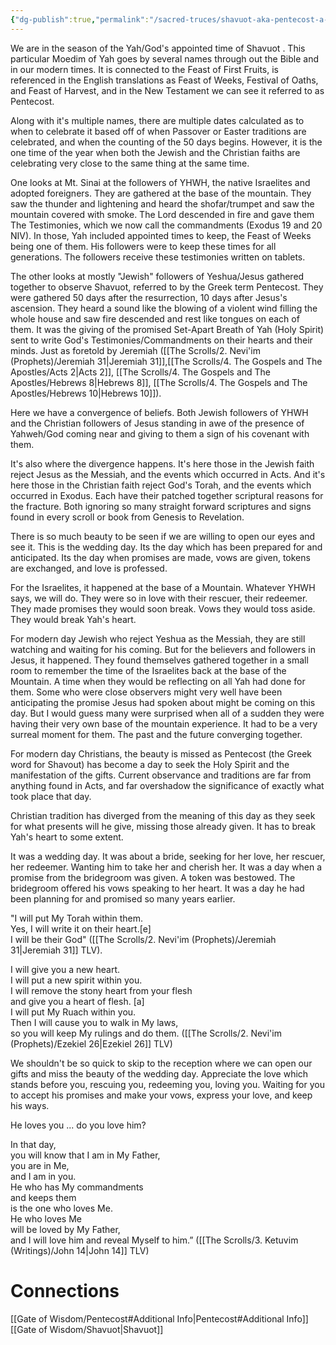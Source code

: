 ```yaml
---
{"dg-publish":true,"permalink":"/sacred-truces/shavuot-aka-pentecost-a-divergence-of-jewish-and-christian-faiths/","tags":["#Shavuot","#Pentecost","#SacredTruces","#Torah","#HolySpirt","#Ruach","#Exodus19","#Exodus20","#Acts2","#Jeremiah31","#Hebrews8","#Hebrews10","#Ezekiel36","#John14","#JesusFollowers","#JewishTradition","#ChristianTradition","#Law","#NewCovenant","#Wordpress"]}
---
```



We are in the season of the Yah/God's appointed time of Shavuot . This particular Moedim of Yah goes by several names through out the Bible and in our modern times. It is connected to the Feast of First Fruits, is referenced in the English translations as Feast of Weeks, Festival of Oaths, and Feast of Harvest, and in the New Testament we can see it referred to as Pentecost.

Along with it's multiple names, there are multiple dates calculated as to when to celebrate it based off of when Passover or Easter traditions are celebrated, and when the counting of the 50 days begins. However, it is the one time of the year when both the Jewish and the Christian faiths are celebrating very close to the same thing at the same time.

One looks at Mt. Sinai at the followers of YHWH, the native Israelites and adopted foreigners. They are gathered at the base of the mountain. They saw the thunder and lightening and heard the shofar/trumpet and saw the mountain covered with smoke. The Lord descended in fire and gave them The Testimonies, which we now call the commandments (Exodus 19 and 20 NIV). In those, Yah included appointed times to keep, the Feast of Weeks being one of them. His followers were to keep these times for all generations. The followers receive these testimonies written on tablets.

The other looks at mostly "Jewish" followers of Yeshua/Jesus gathered together to observe Shavuot, referred to by the Greek term Pentecost. They were gathered 50 days after the resurrection, 10 days after Jesus's ascension. They heard a sound like the blowing of a violent wind filling the whole house and saw fire descended and rest like tongues on each of them. It was the giving of the promised Set-Apart Breath of Yah (Holy Spirit) sent to write God's Testimonies/Commandments on their hearts and their minds. Just as foretold by Jeremiah ([[The Scrolls/2. Nevi'im (Prophets)/Jeremiah 31\|Jeremiah 31]],[[The Scrolls/4. The Gospels and The Apostles/Acts 2\|Acts 2]], [[The Scrolls/4. The Gospels and The Apostles/Hebrews 8\|Hebrews 8]], [[The Scrolls/4. The Gospels and The Apostles/Hebrews 10\|Hebrews 10]]).

Here we have a convergence of beliefs. Both Jewish followers of YHWH and the Christian followers of Jesus standing in awe of the presence of Yahweh/God coming near and giving to them a sign of his covenant with them. 

It's also where the divergence happens. It's here those in the Jewish faith reject Jesus as the Messiah, and the events which occurred in Acts. And it's here those in the Christian faith reject God's Torah, and the events which occurred in Exodus. Each have their patched together scriptural reasons for the fracture. Both ignoring so many straight forward scriptures and signs found in every scroll or book from Genesis to Revelation.

There is so much beauty to be seen if we are willing to open our eyes and see it. This is the wedding day. Its the day which has been prepared for and anticipated. Its the day when promises are made, vows are given, tokens are exchanged, and love is professed.

For the Israelites, it happened at the base of a Mountain. Whatever YHWH says, we will do. They were so in love with their rescuer, their redeemer. They made promises they would soon break. Vows they would toss aside. They would break Yah's heart.

For modern day Jewish who reject Yeshua as the Messiah, they are still watching and waiting for his coming. But for the believers and followers in Jesus, it happened. They found themselves gathered together in a small room to remember the time of the Israelites back at the base of the Mountain. A time when they would be reflecting on all Yah had done for them. Some who were close observers might very well have been anticipating the promise Jesus had spoken about might be coming on this day. But I would guess many were surprised when all of a sudden they were having their very own base of the mountain experience. It had to be a very surreal moment for them. The past and the future converging together.

For modern day Christians, the beauty is missed as Pentecost (the Greek word for Shavout) has become a day to seek the Holy Spirit and the manifestation of the gifts. Current observance and traditions are far from anything found in Acts, and far overshadow the significance of exactly what took place that day.

Christian tradition has diverged from the meaning of this day as they seek for what presents will he give, missing those already given. It has to break Yah's heart to some extent.

It was a wedding day. It was about a bride, seeking for her love, her rescuer, her redeemer. Wanting him to take her and cherish her. It was a day when a promise from the bridegroom was given. A token was bestowed. The bridegroom offered his vows speaking to her heart. It was a day he had been planning for and promised so many years earlier.

"I will put My Torah within them.  
Yes, I will write it on their heart.[e]  
I will be their God" ([[The Scrolls/2. Nevi'im (Prophets)/Jeremiah 31\|Jeremiah 31]] TLV).

I will give you a new heart.  
I will put a new spirit within you.  
I will remove the stony heart from your flesh  
and give you a heart of flesh. [a]  
I will put My Ruach within you.  
Then I will cause you to walk in My laws,  
so you will keep My rulings and do them. ([[The Scrolls/2. Nevi'im (Prophets)/Ezekiel 26\|Ezekiel 26]] TLV)

We shouldn't be so quick to skip to the reception where we can open our gifts and miss the beauty of the wedding day. Appreciate the love which stands before you, rescuing you, redeeming you, loving you. Waiting for you to accept his promises and make your vows, express your love, and keep his ways.

He loves you ... do you love him?

In that day,  
you will know that I am in My Father,  
you are in Me,  
and I am in you.   
He who has My commandments  
and keeps them  
is the one who loves Me.  
He who loves Me  
will be loved by My Father,  
and I will love him and reveal Myself to him.” ([[The Scrolls/3. Ketuvim (Writings)/John 14\|John 14]] TLV)

# Connections

[[Gate of Wisdom/Pentecost#Additional Info\|Pentecost#Additional Info]]
[[Gate of Wisdom/Shavuot\|Shavuot]]

